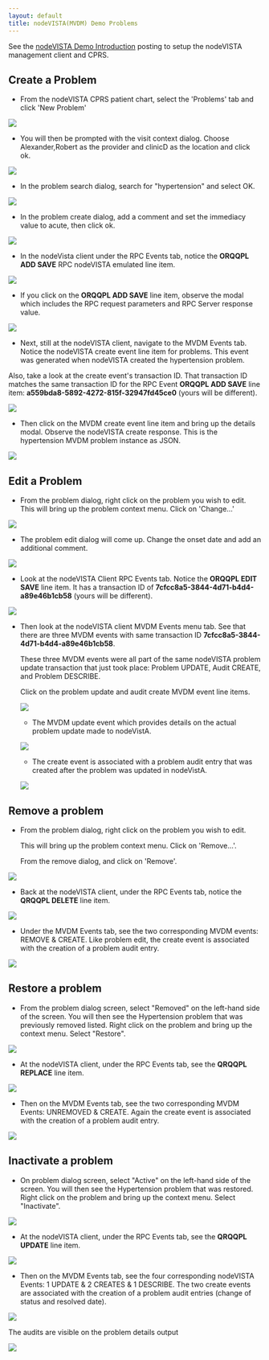 ```yaml
---
layout: default
title: nodeVISTA(MVDM) Demo Problems
---
```


See the [nodeVISTA Demo Introduction](http://vistadataproject.info/demo/) posting to setup the nodeVISTA management client and CPRS. 

## Create a Problem

* From the nodeVISTA CPRS patient chart, select the 'Problems' tab and click 'New Problem'

![](images/problems/cprs/problem-dialog.JPG)

* You will then be prompted with the visit context dialog. Choose Alexander,Robert as the provider and clinicD as the location and click ok.

![](images/problems/cprs/cprs-visit-select.JPG)

* In the problem search dialog, search for "hypertension" and select OK.

![](images/problems/cprs/problem-search.JPG)

* In the problem create dialog, add a comment and set the immediacy value to acute, then click ok.

![](images/problems/cprs/problem-create.JPEG)

* In the nodeVista client under the RPC Events tab, notice the **ORQQPL ADD SAVE** RPC nodeVISTA emulated line item.

![](images/problems/management-client/problem-create-rpc.jpeg)

* If you click on the **ORQQPL ADD SAVE** line item, observe the modal which includes the RPC request parameters and RPC Server response value.

![](images/problems/management-client/problem-create-details.jpeg)

* Next, still at the nodeVISTA client, navigate to the MVDM Events tab. Notice the nodeVISTA create event line item for problems. This event was generated when nodeVISTA created the hypertension problem. 

Also, take a look at the create event's transaction ID. That transaction ID matches the same transaction ID for the RPC Event **ORQQPL ADD SAVE** line item: **a559bda8-5892-4272-815f-32947fd45ce0** (yours will be different).

![](images/problems/management-client/problem-create-mvdm.jpg)

* Then click on the MVDM create event line item and bring up the details modal. Observe the nodeVISTA create response. This is the hypertension MVDM problem instance as JSON. 

![](images/problems/management-client/problem-create-details-mvdm.jpeg)

## Edit a Problem

* From the problem dialog, right click on the problem you wish to edit. This will bring up the problem context menu. Click on 'Change...'

![](images/problems/cprs/problem-context-menu.JPG)

* The problem edit dialog will come up. Change the onset date and add an additional comment.

![](images/problems/cprs/problem-edit.JPG)

* Look at the nodeVISTA Client RPC Events tab. Notice the **ORQQPL EDIT SAVE** line item. It has a transaction ID of **7cfcc8a5-3844-4d71-b4d4-a89e46b1cb58** (yours will be different).

![](images/problems/management-client/problem-edit-rpc.jpeg)

* Then look at the nodeVISTA client MVDM Events menu tab. See that there are three MVDM events with same transaction ID **7cfcc8a5-3844-4d71-b4d4-a89e46b1cb58**. 

  These three MVDM events were all part of the same nodeVISTA problem update transaction that just took place: Problem UPDATE, Audit CREATE, and Problem DESCRIBE. 

  Click on the problem update and audit create MVDM event line items. 
 
   ![](images/problems/management-client/problem-edit-mvdm.jpeg)

   * The MVDM update event which provides details on the actual problem update made to nodeVistA.

   ![](images/problems/management-client/problem-edit-details-mvdm.jpeg)

   * The create event is associated with a problem audit entry that was created after the problem was updated in nodeVistA.

   ![](images/problems/management-client/problem-edit-audit-mvdm.jpeg)

## Remove a problem

* From the problem dialog, right click on the problem you wish to edit. 

  This will bring up the problem context menu. Click on 'Remove...'. 

  From the remove dialog, and click on 'Remove'.

![](images/problems/cprs/problem-remove.JPG)

* Back at the nodeVISTA client, under the RPC Events tab, notice the **QRQQPL DELETE** line item. 

![](images/problems/management-client/problem-remove.jpeg)

* Under the MVDM Events tab, see the two corresponding MVDM events: REMOVE & CREATE. Like problem edit, the create event is associated with the creation of a problem audit entry.

![](images/problems/management-client/problem-remove-mvdm.jpg)

## Restore a problem

* From the problem dialog screen, select "Removed" on the left-hand side of the screen. You will then see the Hypertension problem that was previously removed listed. Right click on the problem and bring up the context menu. Select "Restore".

![](images/problems/cprs/problem-restore.JPG)

* At the nodeVISTA client, under the RPC Events tab, see the **QRQQPL REPLACE** line item. 

![](images/problems/management-client/problem-restore-rpc.jpg)

* Then on the MVDM Events tab, see the two corresponding MVDM Events: UNREMOVED & CREATE. Again the create event is associated with the creation of a problem audit entry.

![](images/problems/management-client/problem-restore-mvdm.jpg)

## Inactivate a problem

* On problem dialog screen, select "Active" on the left-hand side of the screen. You will then see the Hypertension problem that was restored. Right click on the problem and bring up the context menu. Select "Inactivate".

![](images/problems/cprs/problem-inactivate.JPG)

* At the nodeVISTA client, under the RPC Events tab, see the **QRQQPL UPDATE** line item. 

![](images/problems/management-client/problem-inactivate-rpc2.jpg)

* Then on the MVDM Events tab, see the four corresponding nodeVISTA Events: 1 UPDATE & 2 CREATES & 1 DESCRIBE. The two create events are associated with the creation of a problem audit entries (change of status and resolved date).

![](images/problems/management-client/problem-inactivate-mvdm2.jpeg)

  The audits are visible on the problem details output

   ![](images/problems/management-client/problem-inactivate-modal.jpg)
